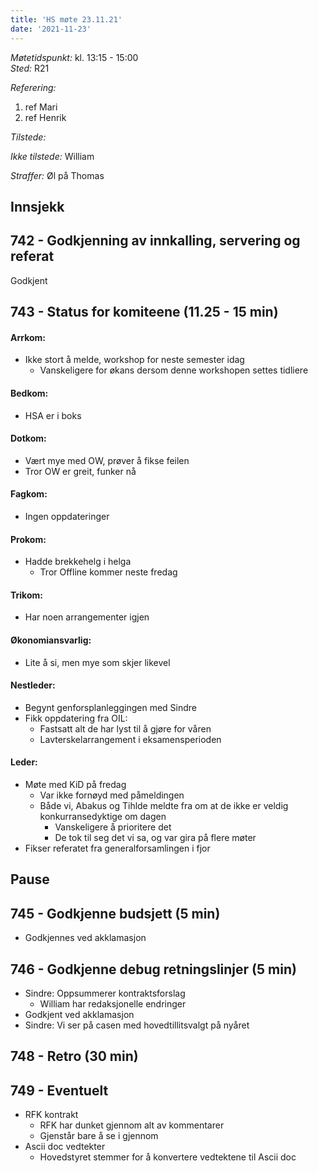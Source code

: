 ```yaml
---
title: 'HS møte 23.11.21'
date: '2021-11-23'
---
```


*Møtetidspunkt:* kl. 13:15 - 15:00  
*Sted:* R21

*Referering:*  
1. ref Mari  
2. ref Henrik  

*Tilstede:* 

*Ikke tilstede:* William

*Straffer:* Øl på Thomas

## Innsjekk  

## 742 - Godkjenning av innkalling, servering og referat
Godkjent


## 743 - Status for komiteene (11.25 - 15 min)  
#### Arrkom:  
- Ikke stort å melde, workshop for neste semester idag
    - Vanskeligere for økans dersom denne workshopen settes tidliere

#### Bedkom:  
- HSA er i boks

#### Dotkom:  
- Vært mye med OW, prøver å fikse feilen
- Tror OW er greit, funker nå

#### Fagkom:  
- Ingen oppdateringer

#### Prokom:  
- Hadde brekkehelg i helga
    - Tror Offline kommer neste fredag

#### Trikom:  
- Har noen arrangementer igjen

#### Økonomiansvarlig:  
- Lite å si, men mye som skjer likevel

#### Nestleder:  
- Begynt genforsplanleggingen med Sindre
- Fikk oppdatering fra OIL:
    - Fastsatt alt de har lyst til å gjøre for våren
    - Lavterskelarrangement i eksamensperioden

#### Leder:  
 - Møte med KiD på fredag
     - Var ikke fornøyd med påmeldingen
     - Både vi, Abakus og Tihlde meldte fra om at de ikke er veldig konkurransedyktige om dagen
         - Vanskeligere å prioritere det
         - De tok til seg det vi sa, og var gira på flere møter
- Fikser referatet fra generalforsamlingen i fjor

## Pause

## 745 - Godkjenne budsjett (5 min)  
- Godkjennes ved akklamasjon

## 746 - Godkjenne debug retningslinjer (5 min)
- Sindre: Oppsummerer kontraktsforslag
    - William har redaksjonelle endringer
- Godkjent ved akklamasjon
- Sindre: Vi ser på casen med hovedtillitsvalgt på nyåret

## 748 - Retro (30 min)

## 749 - Eventuelt  
- RFK kontrakt  
    - RFK har dunket gjennom alt av kommentarer
    - Gjenstår bare å se i gjennom
- Ascii doc vedtekter  
    - Hovedstyret stemmer for å konvertere vedtektene til Ascii doc
